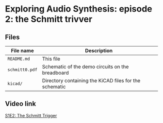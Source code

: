 # Exploring Audio Synthesis: episode 2: the Schmitt trivver

## Files

| File name      | Description
| -------------- | ---------------------------------------------------------- |
| `README.md`    | This file                                                  |
| `schmitt0.pdf` | Schematic of the demo circuits on the breadboard           |
| `kicad/`       | Directory containing the KiCAD files for the schematic     |

## Video link

[S1E2: The Schmitt Trigger](https://youtu.be/GVMxBY-6neM)
